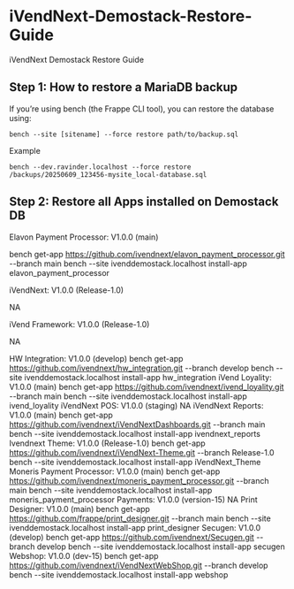 # iVendNext-Demostack-Restore-Guide
iVendNext Demostack Restore Guide
## Step 1: How to restore a MariaDB backup

If you’re using bench (the Frappe CLI tool), you can restore the database using:
    
    bench --site [sitename] --force restore path/to/backup.sql
    
Example

    bench --dev.ravinder.localhost --force restore /backups/20250609_123456-mysite_local-database.sql

## Step 2: Restore all Apps installed on Demostack DB


Elavon Payment Processor: V1.0.0 (main)

  bench get-app https://github.com/ivendnext/elavon_payment_processor.git --branch main
  bench --site ivenddemostack.localhost install-app elavon_payment_processor
 
iVendNext: V1.0.0 (Release-1.0)

 NA
 
iVend Framework: V1.0.0 (Release-1.0)

 NA
 
HW Integration: V1.0.0 (develop)
 bench get-app https://github.com/ivendnext/hw_integration.git --branch develop
 bench --site ivenddemostack.localhost install-app hw_integration
iVend Loyality: V1.0.0 (main)
 bench get-app https://github.com/ivendnext/ivend_loyality.git --branch main
 bench --site ivenddemostack.localhost install-app ivend_loyality
iVendNext POS: V1.0.0 (staging)
 NA
iVendNext Reports: V1.0.0 (main)
 bench get-app https://github.com/ivendnext/iVendNextDashboards.git --branch main
 bench --site ivenddemostack.localhost install-app ivendnext_reports
Ivendnext Theme: V1.0.0 (Release-1.0)
 bench get-app https://github.com/ivendnext/iVendNext-Theme.git --branch Release-1.0
 bench --site ivenddemostack.localhost install-app iVendNext_Theme
Moneris Payment Processor: V1.0.0 (main)
 bench get-app https://github.com/ivendnext/moneris_payment_processor.git --branch main
 bench --site ivenddemostack.localhost install-app moneris_payment_processor
Payments: V1.0.0 (version-15)
 NA
Print Designer: V1.0.0 (main)
 bench get-app https://github.com/frappe/print_designer.git --branch main
 bench --site ivenddemostack.localhost install-app print_designer
Secugen: V1.0.0 (develop)
 bench get-app https://github.com/ivendnext/Secugen.git --branch develop
 bench --site ivenddemostack.localhost install-app secugen
Webshop: V1.0.0 (dev-15)
 bench get-app https://github.com/ivendnext/iVendNextWebShop.git --branch develop
 bench --site ivenddemostack.localhost install-app webshop
